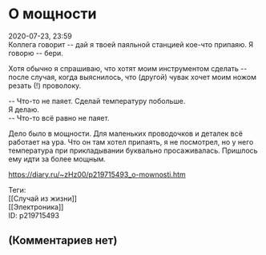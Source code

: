 О мощности
==========

  
2020-07-23, 23:59  
 Коллега говорит -- дай я твоей паяльной станцией кое-что припаяю. Я говорю -- бери.   
   
  Хотя обычно я спрашиваю, что хотят моим инструментом сделать -- после случая, когда выяснилось, что (другой) чувак хочет моим ножом резать (!) проволоку.    
   
 -- Что-то не паяет. Сделай температуру побольше.   
 Я делаю.   
 -- Что-то всё равно не паяет.   
   
 Дело было в мощности. Для маленьких проводочков и деталек всё работает на ура. Что он там хотел припаять, я не посмотрел, но у него температура при прикладывании буквально просаживалась. Пришлось ему идти за более мощным.   
  
<https://diary.ru/~zHz00/p219715493_o-mownosti.htm>  
  
Теги:  
[[Случай из жизни]]  
[[Электроника]]  
ID: p219715493  


(Комментариев нет)
------------------